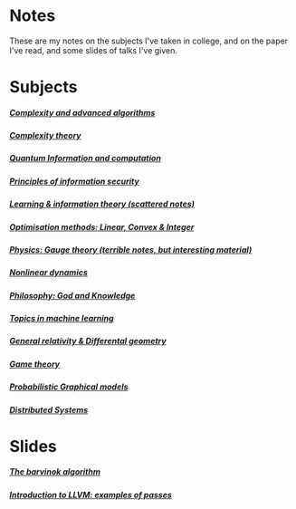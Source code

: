 # Notes
These are my notes on the subjects I've taken in college, and on the paper I've read, and
some slides of talks I've given.

# Subjects
##### [Complexity and advanced algorithms](./advanced-algorithms/main.pdf)
##### [Complexity theory](./complexity/main.pdf)
##### [Quantum Information and computation](./quantum-computation/main.pdf)
##### [Principles of information security](./information-security/main.pdf)
##### [Learning & information theory (scattered notes)](./learningtheory/main.pdf)
##### [Optimisation methods: Linear, Convex & Integer](./optimisation/main.pdf)
##### [Physics: Gauge theory (terrible notes, but interesting material)](./physics/main.pdf)
##### [Nonlinear dynamics](./nonlineardynamics/main.pdf)
##### [Philosophy: God and Knowledge](./philosophy/main.pdf)
##### [Topics in machine learning](./topics-in-ml/main.pdf)
##### [General relativity & Differental geometry](./diffgeo/main.pdf)
##### [Game theory](./gametheory/main.pdf)
##### [Probabilistic Graphical models](./probabilistic-graphical-models/main.pdf)
##### [Distributed Systems](./distributedsystems/main.pdf)

# Slides
##### [The barvinok algorithm](./barvinok/slides.pdf)
##### [Introduction to LLVM: examples of passes](./talk-intro-llvm/talk-llvm-c-compiler.org)
